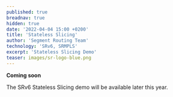 ```yaml
---
published: true
breadnav: true
hidden: true
date: '2022-04-04 15:00 +0200'
title: 'Stateless Slicing'
author: 'Segment Routing Team'
technology: 'SRv6, SRMPLS'
excerpt: 'Stateless Slicing Demo'
teaser: images/sr-logo-blue.png
---    
```


**Coming soon**

The SRv6 Stateless Slicing demo will be available later this year.

